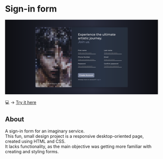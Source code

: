 # Sign-in form
![Screenshot of the page](screenshot.png)


💻 → [Try it here](https://yupseth.github.io/exercise-sign-in-form/)

## About
A sign-in form for an imaginary service.<br/>
This fun, small design project is a responsive desktop-oriented page, created using HTML and CSS.<br/>
It lacks functionality, as the main objective was getting more familiar with creating and styling forms.



